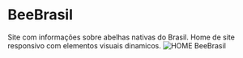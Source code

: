 # BeeBrasil
Site com informações sobre abelhas nativas do Brasil.
Home de site responsivo com elementos visuais dinamicos. 
![HOME BeeBrasil](https://user-images.githubusercontent.com/100523586/156949536-ea4d1a30-8dc1-4693-a531-d287ccf40ecb.png)
